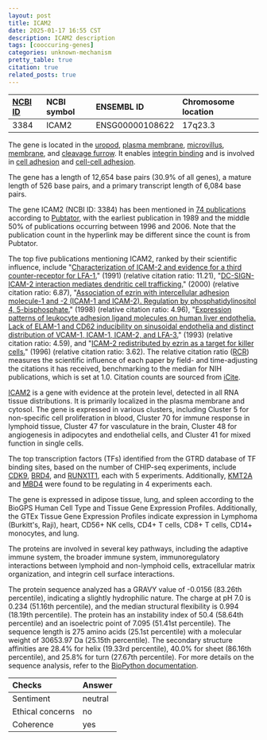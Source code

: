 ```yaml
---
layout: post
title: ICAM2
date: 2025-01-17 16:55 CST
description: ICAM2 description
tags: [cooccuring-genes]
categories: unknown-mechanism
pretty_table: true
citation: true
related_posts: true
---
```




| [NCBI ID](https://www.ncbi.nlm.nih.gov/gene/3384) | NCBI symbol | ENSEMBL ID | Chromosome location |
| :-------- | :------- | :-------- | :------- |
| 3384  | ICAM2 | ENSG00000108622 | 17q23.3 |



The gene is located in the [uropod](https://amigo.geneontology.org/amigo/term/GO:0001931), [plasma membrane](https://amigo.geneontology.org/amigo/term/GO:0005886), [microvillus](https://amigo.geneontology.org/amigo/term/GO:0005902), [membrane](https://amigo.geneontology.org/amigo/term/GO:0016020), and [cleavage furrow](https://amigo.geneontology.org/amigo/term/GO:0032154). It enables [integrin binding](https://amigo.geneontology.org/amigo/term/GO:0005178) and is involved in [cell adhesion](https://amigo.geneontology.org/amigo/term/GO:0007155) and [cell-cell adhesion](https://amigo.geneontology.org/amigo/term/GO:0098609).


The gene has a length of 12,654 base pairs (30.9% of all genes), a mature length of 526 base pairs, and a primary transcript length of 6,084 base pairs.


The gene ICAM2 (NCBI ID: 3384) has been mentioned in [74 publications](https://pubmed.ncbi.nlm.nih.gov/?term=%22ICAM2%22) according to [Pubtator](https://academic.oup.com/nar/article/47/W1/W587/5494727), with the earliest publication in 1989 and the middle 50% of publications occurring between 1996 and 2006. Note that the publication count in the hyperlink may be different since the count is from Pubtator.


The top five publications mentioning ICAM2, ranked by their scientific influence, include "[Characterization of ICAM-2 and evidence for a third counter-receptor for LFA-1.](https://pubmed.ncbi.nlm.nih.gov/1676048)" (1991) (relative citation ratio: 11.21), "[DC-SIGN-ICAM-2 interaction mediates dendritic cell trafficking.](https://pubmed.ncbi.nlm.nih.gov/11017109)" (2000) (relative citation ratio: 6.87), "[Association of ezrin with intercellular adhesion molecule-1 and -2 (ICAM-1 and ICAM-2). Regulation by phosphatidylinositol 4, 5-bisphosphate.](https://pubmed.ncbi.nlm.nih.gov/9705328)" (1998) (relative citation ratio: 4.96), "[Expression patterns of leukocyte adhesion ligand molecules on human liver endothelia. Lack of ELAM-1 and CD62 inducibility on sinusoidal endothelia and distinct distribution of VCAM-1, ICAM-1, ICAM-2, and LFA-3.](https://pubmed.ncbi.nlm.nih.gov/8434643)" (1993) (relative citation ratio: 4.59), and "[ICAM-2 redistributed by ezrin as a target for killer cells.](https://pubmed.ncbi.nlm.nih.gov/8717043)" (1996) (relative citation ratio: 3.62). The relative citation ratio ([RCR](https://journals.plos.org/plosbiology/article?id=10.1371/journal.pbio.1002541)) measures the scientific influence of each paper by field- and time-adjusting the citations it has received, benchmarking to the median for NIH publications, which is set at 1.0. Citation counts are sourced from [iCite](https://icite.od.nih.gov).


[ICAM2](https://www.proteinatlas.org/ENSG00000108622-ICAM2) is a gene with evidence at the protein level, detected in all RNA tissue distributions. It is primarily localized in the plasma membrane and cytosol. The gene is expressed in various clusters, including Cluster 5 for non-specific cell proliferation in blood, Cluster 70 for immune response in lymphoid tissue, Cluster 47 for vasculature in the brain, Cluster 48 for angiogenesis in adipocytes and endothelial cells, and Cluster 41 for mixed function in single cells.


The top transcription factors (TFs) identified from the GTRD database of TF binding sites, based on the number of CHIP-seq experiments, include [CDK9](https://www.ncbi.nlm.nih.gov/gene/1025), [BRD4](https://www.ncbi.nlm.nih.gov/gene/23476), and [RUNX1T1](https://www.ncbi.nlm.nih.gov/gene/862), each with 5 experiments. Additionally, [KMT2A](https://www.ncbi.nlm.nih.gov/gene/4297) and [MBD4](https://www.ncbi.nlm.nih.gov/gene/8930) were found to be regulating in 4 experiments each.





The gene is expressed in adipose tissue, lung, and spleen according to the BioGPS Human Cell Type and Tissue Gene Expression Profiles. Additionally, the GTEx Tissue Gene Expression Profiles indicate expression in Lymphoma (Burkitt's, Raji), heart, CD56+ NK cells, CD4+ T cells, CD8+ T cells, CD14+ monocytes, and lung.


The proteins are involved in several key pathways, including the adaptive immune system, the broader immune system, immunoregulatory interactions between lymphoid and non-lymphoid cells, extracellular matrix organization, and integrin cell surface interactions.



The protein sequence analyzed has a GRAVY value of -0.0156 (83.26th percentile), indicating a slightly hydrophilic nature. The charge at pH 7.0 is 0.234 (51.16th percentile), and the median structural flexibility is 0.994 (18.19th percentile). The protein has an instability index of 50.4 (58.64th percentile) and an isoelectric point of 7.095 (51.41st percentile). The sequence length is 275 amino acids (25.1st percentile) with a molecular weight of 30653.97 Da (25.15th percentile). The secondary structure affinities are 28.4% for helix (19.33rd percentile), 40.0% for sheet (86.16th percentile), and 25.8% for turn (27.67th percentile). For more details on the sequence analysis, refer to the [BioPython documentation](https://biopython.org/docs/1.75/api/Bio.SeqUtils.ProtParam.html).





| Checks    | Answer |
| :-------- | :------- |
| Sentiment  | neutral   |
| Ethical concerns | no     |
| Coherence    | yes    |